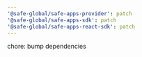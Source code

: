 ```yaml
---
'@safe-global/safe-apps-provider': patch
'@safe-global/safe-apps-sdk': patch
'@safe-global/safe-apps-react-sdk': patch
---
```


chore: bump dependencies
